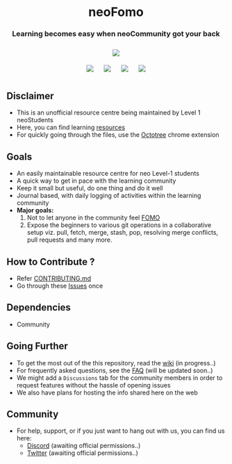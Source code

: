 <h1 align="center">neoFomo</h1>
<h3 align="center">Learning becomes easy when neoCommunity got your back</h3>

<p align="center">
<img style="padding:10px;" src="https://img.shields.io/badge/Open%20Source-💕%20-9cf?style=for-the-badge"><br>
<img style="padding:10px;" src="https://img.shields.io/github/contributors/chinmay0078/neoFomo?style=flat-square">
<img style="padding:10px;" src="https://img.shields.io/github/forks/chinmay0078/neoFomo?label=Forks&style=flat-square">
<img style="padding:10px;" src="https://img.shields.io/github/stars/chinmay0078/neoFomo?style=flat-square">
<img style="padding:10px;" src="https://img.shields.io/github/license/chinmay0078/neoFomo?style=flat-square">

## Disclaimer
- This is an unofficial resource centre being maintained by Level 1 neoStudents
- Here, you can find learning [resources](https://github.com/chinmay0078/neoFomo/tree/main/resources)
- For quickly going through the files, use the [Octotree](https://chrome.google.com/webstore/detail/octotree-github-code-tree/bkhaagjahfmjljalopjnoealnfndnagc) chrome extension

## Goals
- An easily maintainable resource centre for neo Level-1 students
- A quick way to get in pace with the learning community
- Keep it small but useful, do one thing and do it well
- Journal based, with daily logging of activities within the learning community
- **Major goals:**
    1. Not to let anyone in the community feel [FOMO](https://www.urbandictionary.com/define.php?term=Fomo)
    2. Expose the beginners to various git operations in a collaborative setup viz. pull, fetch, merge, stash, pop, resolving merge conflicts, pull requests and many more.

## How to Contribute ?
- Refer [CONTRIBUTING.md](https://github.com/chinmay0078/neoFomo/blob/main/CONTRIBUTING.md)
- Go through these [Issues](https://github.com/chinmay0078/neoFomo/issues) once

## Dependencies
- Community

## Going Further
- To get the most out of the this repository, read the [wiki](https://github.com/chinmay0078/neoFomo/wiki) (in progress..)
- For frequently asked questions, see the [FAQ](https://github.com/chinmay0078/neoFomo) (will be updated soon..)
- We might add a `Discussions` tab for the community members in order to request features without the hassle of opening issues
- We also have plans for hosting the info shared here on the web

## Community
- For help, support, or if you just want to hang out with us, you can find us here:
    - [Discord](https://discord.com/login) (awaiting official permissions..)
    - [Twitter](https://twitter.com/) (awaiting official permissions..)
